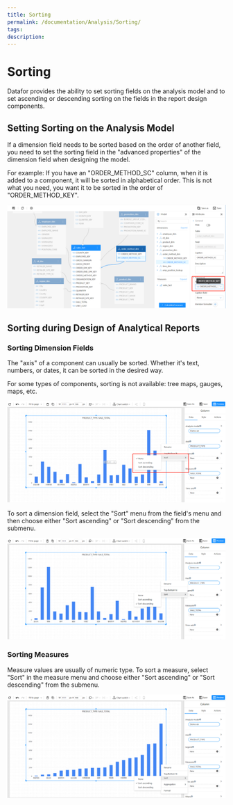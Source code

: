 ```yaml
---
title: Sorting
permalink: /documentation/Analysis/Sorting/
tags:
description: 
---
```

# Sorting

Datafor provides the ability to set sorting fields on the analysis model and to set ascending or descending sorting on the fields in the report design components.

## Setting Sorting on the Analysis Model

If a dimension field needs to be sorted based on the order of another field, you need to set the sorting field in the "advanced properties" of the dimension field when designing the model.

For example: If you have an "ORDER_METHOD_SC" column, when it is added to a component, it will be sorted in alphabetical order. This is not what you need, you want it to be sorted in the order of "ORDER_METHOD_KEY".

![1681910877933](./images/1681910877933.png)

## Sorting during Design of Analytical Reports

### Sorting Dimension Fields

The "axis" of a component can usually be sorted. Whether it's text, numbers, or dates, it can be sorted in the desired way.

For some types of components, sorting is not available: tree maps, gauges, maps, etc.

![1681911083494](./images/1681911083494.png)

To sort a dimension field, select the "Sort" menu from the field's menu and then choose either "Sort ascending" or "Sort descending" from the submenu.

![1681913087646](./images/1681913087646.png)

### Sorting Measures

Measure values are usually of numeric type. To sort a measure, select "Sort" in the measure menu and choose either "Sort ascending" or "Sort descending" from the submenu.

![1681913234484](./images/1681913234484.png)

